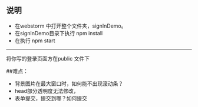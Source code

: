 ## 说明

- 在webstorm 中打开整个文件夹，signInDemo。
- 在signInDemo目录下执行 npm install
- 在执行 npm start

---------------------------
将你写的登录页面方在public 文件下

##难点：
- 背景图片在最大窗口时，如何能不出现滚动条？
- head部分透明度无法修改，
- 表单提交，提交到哪？如何提交


